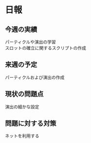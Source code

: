 # 日報
## 今週の実績<br>
パーティクルや演出の学習<br>
スロットの確立に関するスクリプトの作成<br>

## 来週の予定<br>
パーティクルおよび演出の作成<br>

## 現状の問題点<br>
演出の細かな設定<br>

## 問題に対する対策<br>
ネットを利用する<br>
